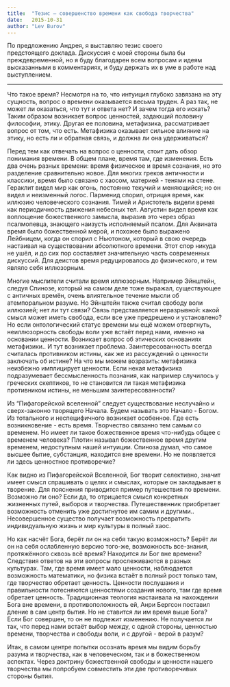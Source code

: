 ```yaml
---
title:  "Тезис — совершенство времени как свобода творчества"
date:   2015-10-31
author: "Lev Burov"
---
```


По предложению Андрея, я выставляю тезис своего предстоящего доклада. Дискуссия с моей стороны была бы преждевременной, но я буду благодарен всем вопросам и идеям высказанными в комментариях, и буду держать их в уме в работе над выступлением.

<hr />

Что такое время? Несмотря на то, что интуиция глубоко завязана на эту сущность, вопрос о времени оказывается весьма труден. А раз так, не может ли оказаться, что тут и ответа нет? И зачем тогда его искать? Таким образом возникает вопрос ценностей, задающий половину философии, этику. Другая ее половина, метафизика, рассматривает вопрос от том, что есть. Метафизика оказывает сильное влияние на этику, но есть ли и обратная связь, и должна ли она удерживаться?

Перед тем как отвечать на вопрос о ценности, стоит дать обзор понимания времени. В общем плане, время там, где изменения. Есть два очень разных времени: время физическое и время сознания, но это разделение сравнительно новое. Для многих греков античности и классики, время было связано с хаосом, материей - тенями на стене. Гераклит видел мир как огонь, постоянно текучий и меняющийся; но он видел и неизменный логос. Парменид спорил, отрицая время, как иллюзию человеческого сознания. Тимей и Аристотель видели время как периодичность движения небесных тел. Августин видел время как воплощение божественного замысла, выразив это через образ псалмопевца, знающего наизусть исполняемый псалом. Для Аквината время было божественной мерой, и похожее было выражено Лейбницем, когда он спорил с Ньютоном, который в свою очередь настаивал на существовании абсолютного времени. Этот спор никуда не ушёл, и до сих пор составляет значительную часть современных дискуссий. Для деистов время редуцировалось до физического, и тем являло себя иллюзорным.

Многие мыслители считали время иллюзорным. Например Эйнштейн, следуя Спинозе, который на самом деле тоже выражал, существующее с античных времён, очень влиятельное течение мысли об атемпоральном разуме. Но Эйнштейн также считал свободу воли иллюзией; нет ли тут связи? Связь представляется неразрывной: какой смысл может иметь свобода, если все уже предрешено и установлено? Но если онтологический статус времени мы ещё можем отвергнуть, неиллюзорность свободы воли уже встаёт перед нами, именно на основании ценности. Возникает вопрос об этических основаниях метафизики.. И тут возникает проблема. Заинтересованность всегда считалась противником истины, как же из рассуждений о ценности заключать об истине? На что мы можем возразить: метафизика неизбежно имплицирует ценности. Если некая метафизика подразумевает бессмысленность познания, как например случилось у греческих скептиков, то не становится ли такая метафизика противником истины, не меньшим заинтересованности?

Из “Пифагорейской вселенной” следует существование неслучайно и сверх-законно творящего Начала. Будем называть это Начало - Богом. Из тотального и неспецифичного возникает особенное. Где есть возникновение - есть время. Творчество связанно тем самым со временем. Но имеет ли такое божественное время что-нибудь общее с временем человека? Плотин называл божественное время другим временем, недоступным нашей интуиции. Спиноза думал, что самое высшее бытие, субстанция, находится вне времени. Но не появляется ли здесь ценностное противоречие?

Как видно из Пифагорейской Вселенной, Бог творит селективно, значит имеет смысл спрашивать о целях и смыслах, которые он закладывает в творение. Для пояснения приводится пример путешествия по времени. Возможно ли оно? Если да, то отрицается смысл конкретных жизненных путей, выборов и творчества. Путешественник приобретает возможность отменить уже достигнутое им самим и другими.. Несовершенное существо получает возможность превратить индивидуальную жизнь и мир культуры в полный хаос.

Но как насчёт Бога, берёт ли он на себя такую возможность? Берёт ли он на себя ослабленную версию того-же, возможность все-знания, протяжённого сквозь всё время? Находится ли Бог вне времени? Следствия ответов на эти вопросы прослеживаются в разных культурах. Там, где время имеет мало ценности, наблюдается возможность математики, но физика встаёт в полный рост только там, где творчество обретает ценность. Ценности послушания и правильности потесняются ценностями создания нового, там где время обретает ценность. Традиционная теология настаивала на нахождении Бога вне времени, в противоположность ей, Анри Бергсон поставил дление в сам центр бытия. Но не ставится ли им время выше Бога? Если Бог совершен, то он не подлежит изменению. Не получается ли так, что перед нами встаёт выбор между, с одной стороны, ценностью времени, творчества и свободы воли, и с другой - верой в разум?

Итак, в самом центре попытки осознать время мы видим борьбу разума и творчества, как в человеческом, так и в божественном аспектах. Через доктрину божественной свободы и ценности нашего творчества мы попробуем совместить эти две противоречивых стороны бытия.